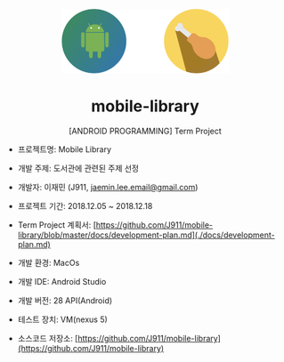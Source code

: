 <p align="center">
    <img src="./docs/image/banner.png" width="300px" />
</p>

<h1 align="center">mobile-library</h1>
<p align="center">[ANDROID PROGRAMMING] Term Project</p>

- 프로젝트명: Mobile Library
- 개발 주제: 도서관에 관련된 주제 선정
- 개발자: 이재민 (J911, jaemin.lee.email@gmail.com)
- 프로젝트 기간: 2018.12.05 ~ 2018.12.18
- Term Project 계획서:  [https://github.com/J911/mobile-library/blob/master/docs/development-plan.md](./docs/development-plan.md)

- 개발 환경: MacOs
- 개발 IDE: Android Studio
- 개발 버전: 28 API(Android)
- 테스트 장치: VM(nexus 5)

- 소스코드 저장소: [https://github.com/J911/mobile-library](https://github.com/J911/mobile-library)
